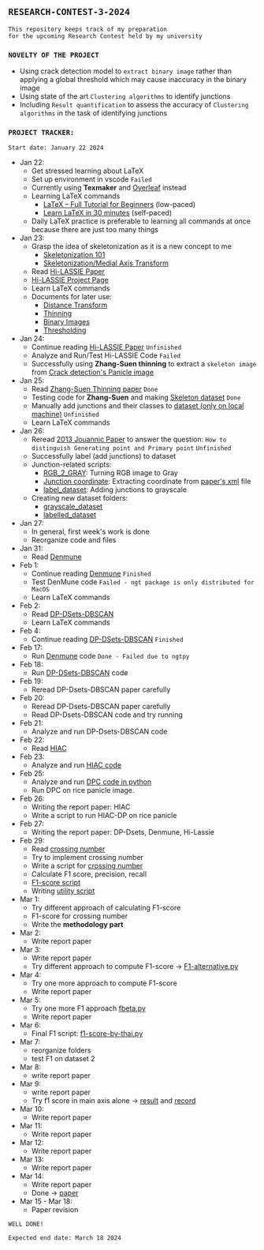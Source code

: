 ## `RESEARCH-CONTEST-3-2024`

```
This repository keeps track of my preparation 
for the upcoming Research Contest held by my university
```

### `NOVELTY OF THE PROJECT`

- Using crack detection model to `extract binary image` rather than applying a global threshold which may cause inaccuracy in the binary image
- Using state of the art `Clustering algorithms` to identify junctions
- Including `Result quantification` to assess the accuracy of `Clustering algorithms` in the task of identifying junctions

### `PROJECT TRACKER:`

`Start date: January 22 2024`

- Jan 22: 
  - Get stressed learning about LaTeX
  - Set up environment in vscode `Failed`
  - Currently using **Texmaker** and [Overleaf](https://www.overleaf.com/project) instead
  - Learning LaTeX commands
    - [LaTeX – Full Tutorial for Beginners](https://www.youtube.com/watch?v=ydOTMQC7np0&ab_channel=freeCodeCamp.org) (low-paced)
    - [Learn LaTeX in 30 minutes](https://www.overleaf.com/learn/latex/Learn_LaTeX_in_30_minutes) (self-paced)
  - Daily LaTeX practice is preferable to learning all commands at once because there are just too many things
- Jan 23:
  - Grasp the idea of skeletonization as it is a new concept to me
    - [Skeletonization 101](<paper/papers to research/skeletonization_101.md>)
    - [Skeletonization/Medial Axis Transform](https://homepages.inf.ed.ac.uk/rbf/HIPR2/skeleton.htm#:~:text=Brief%20Description,of%20the%20original%20foreground%20pixels.)
  - Read [Hi-LASSIE Paper](<paper/papers to research/Yao_Hi-LASSIE_High-Fidelity_Articulated_Shape_and_Skeleton_Discovery_From_Sparse_Image_CVPR_2023_paper.pdf>)
  - [Hi-LASSIE Project Page](https://chhankyao.github.io/hi-lassie/)
  - Learn LaTeX commands
  - Documents for later use:
    - [Distance Transform](https://homepages.inf.ed.ac.uk/rbf/HIPR2/distance.htm)
    - [Thinning](https://homepages.inf.ed.ac.uk/rbf/HIPR2/thin.htm)
    - [Binary Images](https://homepages.inf.ed.ac.uk/rbf/HIPR2/binimage.htm)
    - [Thresholding](https://homepages.inf.ed.ac.uk/rbf/HIPR2/threshld.htm)
- Jan 24:
  - Continue reading [Hi-LASSIE Paper](<paper/papers to research/Yao_Hi-LASSIE_High-Fidelity_Articulated_Shape_and_Skeleton_Discovery_From_Sparse_Image_CVPR_2023_paper.pdf>) `Unfinished`
  - Analyze and Run/Test Hi-LASSIE Code `Failed`
  - Successfully using **Zhang-Suen thinning** to extract a `skeleton image` from [Crack detection's Panicle image](test_binary_img.png)
- Jan 25:
  - Read [Zhang-Suen Thinning paper](<paper/papers to research/A Fast Parallel Algorithm for Thinning Digital Patterns.pdf>) `Done`
  - Testing code for **Zhang-Suen** and making [Skeleton dataset](skeleton_dataset) `Done`
  - Manually add junctions and their classes to [dataset (only on local machine)](<paper/target paper/T2-PLT9-1C8-1 (Dataset)>) `Unfinished`
  - Learn LaTeX commands
- Jan 26:
  - Reread [2013 Jouannic Paper](<paper/target paper/1471-2229-13-122 (2013_paper_Stefan Jouannic).pdf>) to answer the question: `How to distinguish Generating point and Primary point` `Unfinished`
  - Successfully label (add junctions) to dataset
  - Junction-related scripts:
    - [RGB_2_GRAY](rgb_2_gray.py): Turning RGB image to Gray
    - [Junction coordinate](vertices_coordinates.py): Extracting coordinate from [paper's xml](Jouannic_xml) file
    - [label_dataset](label_dataset.py): Adding junctions to grayscale
  - Creating new dataset folders:
    - [grayscale_dataset](grayscale_dataset)
    - [labelled_dataset](labelled_dataset)
- Jan 27:
  - In general, first week's work is done
  - Reorganize code and files
- Jan 31:
  - Read [Denmune](<paper/papers to research/2021_DenMune Density peak based clustering using mutual nearest neighbors.pdf>)
- Feb 1:
  - Continue reading [Denmune](<paper/papers to research/2021_DenMune Density peak based clustering using mutual nearest neighbors.pdf>) `Finished`
  - Test DenMune code `Failed - ngt package is only distributed for MacOS`
  - Learn LaTeX commands
- Feb 2:
  - Read [DP-DSets-DBSCAN](<paper/papers to research/2023_Towards Parameter-free Clustering for Real-world Data.pdf>)
  - Learn LaTeX commands
- Feb 4:
  - Continue reading [DP-DSets-DBSCAN](<paper/papers to research/2023_Towards Parameter-free Clustering for Real-world Data.pdf>) `Finished`
- Feb 17:
  - Run [Denmune](<paper/papers to research/2021_DenMune Density peak based clustering using mutual nearest neighbors.pdf>) code `Done - Failed due to ngtpy`
- Feb 18:
  - Run [DP-DSets-DBSCAN](<paper/papers to research/2023_Towards Parameter-free Clustering for Real-world Data.pdf>) code
- Feb 19:
  - Reread DP-Dsets-DBSCAN paper carefully
- Feb 20:
  - Reread DP-Dsets-DBSCAN paper carefully
  - Read DP-Dsets-DBSCAN code and try running
- Feb 21:
  - Analyze and run DP-Dsets-DBSCAN code
- Feb 22:
  - Read [HIAC](<paper/papers to research/2023_How to improve the accuracy of clustering algorithms.pdf>)
- Feb 23:
  - Analyze and run [HIAC code](<code availability/HIAC-main/HIAC.py>)
- Feb 25:
  - Analyze and run [DPC code in python](<code availability/HIAC-main/DPC.py>)
  - Run DPC on rice panicle image.
- Feb 26:
  - Writing the report paper: HIAC
  - Write a script to run HIAC-DP on rice panicle
- Feb 27:
  - Writing the report paper: DP-Dsets, Denmune, Hi-Lassie
- Feb 29:
  - Read [crossing number](<paper/papers to research/ĐATN_Nguyễn Ngọc Khang (crossing number).pdf>)
  - Try to implement crossing number
  - Write a script for [crossing number](crossing_number.py)
  - Calculate F1 score, precision, recall
  - [F1-score script](F1.py)
  - Writing [utility script](new_coordinate.py)
- Mar 1:
  - Try different approach of calculating F1-score
  - F1-score for crossing number
  - Write the **methodology part**
- Mar 2:
  - Write report paper
- Mar 3:
  - Write report paper
  - Try different approach to compute F1-score -> [F1-alternative.py](F1-alternative.py)
- Mar 4:
  - Try one more approach to compute F1-score
  - Write report paper
- Mar 5:
  - Try one more F1 approach [fbeta.py](fbeta.py)
  - Write report paper
- Mar 6:
  - Final F1 script: [f1-score-by-thai.py](f1-score-by-thai.py)
- Mar 7:
  - reorganize folders
  - test F1 on dataset 2
- Mar 8:
  - write report paper
- Mar 9:
  - write report paper
  - Try f1 score in main axis alone -> [result](visualization/dataset_1_main_axis) and [record](dataset_1_main_axis_F1-record.txt)
- Mar 10:
  - Write report paper
- Mar 11:
  - Write report paper
- Mar 12:
  - Write report paper
- Mar 13:
  - Write report paper
- Mar 14:
  - Write report paper
  - Done -> [paper](<Architecture Analysis of Rice Panicle  Using Deep Learning.pdf>)
- Mar 15 - Mar 18:
  - Paper revision

`WELL DONE!`
  
  
`Expected end date: March 18 2024`
